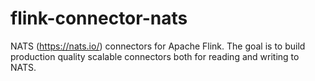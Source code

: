 # flink-connector-nats
NATS (https://nats.io/) connectors for Apache Flink. The goal is to build production quality scalable connectors both for reading
and writing to NATS.
